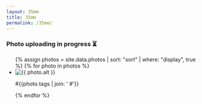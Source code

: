 ```yaml
---
layout: 35mm
title: 35mm
permalink: /35mm/
---
```


### Photo uploading in progress ⏳
<ul class="photo-list">
  {% assign photos = site.data.photos 
    | sort: "sort" 
    | where: "display", true
  %}
  {% for photo in photos %}
    <li class="photo-item aos-jeehye">
      <a class="modal-link">
        <img alt="{{ photo.alt }}" src="{{ photo.link }}">
        <p>#{{photo.tags | join: ' #'}}</p>
      </a>
    </li>
  {% endfor %}
</ul>
